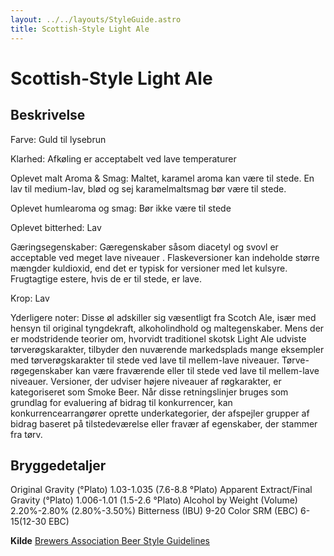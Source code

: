 ```yaml
---
layout: ../../layouts/StyleGuide.astro
title: Scottish-Style Light Ale
---
```

# Scottish-Style Light Ale

## Beskrivelse
Farve: Guld til lysebrun

Klarhed: Afkøling er acceptabelt ved lave temperaturer

Oplevet malt Aroma &amp; Smag: Maltet, karamel aroma kan være til stede. En lav til medium-lav, blød og sej karamelmaltsmag bør være til stede.

Oplevet humlearoma og smag: Bør ikke være til stede

Oplevet bitterhed: Lav

Gæringsegenskaber: Gæregenskaber såsom diacetyl og svovl er acceptable ved meget lave niveauer . Flaskeversioner kan indeholde større mængder kuldioxid, end det er typisk for versioner med let kulsyre. Frugtagtige estere, hvis de er til stede, er lave.

Krop: Lav

Yderligere noter: Disse øl adskiller sig væsentligt fra Scotch Ale, især med hensyn til original tyngdekraft, alkoholindhold og maltegenskaber. Mens der er modstridende teorier om, hvorvidt traditionel skotsk Light Ale udviste tørverøgskarakter, tilbyder den nuværende markedsplads mange eksempler med tørverøgskarakter til stede ved lave til mellem-lave niveauer. Tørve-røgegenskaber kan være fraværende eller til stede ved lave til mellem-lave niveauer. Versioner, der udviser højere niveauer af røgkarakter, er kategoriseret som Smoke Beer.						Når disse retningslinjer bruges som grundlag for evaluering af bidrag til konkurrencer, kan konkurrencearrangører oprette underkategorier, der afspejler grupper af bidrag baseret på tilstedeværelse eller fravær af egenskaber, der stammer fra tørv.




## Bryggedetaljer
Original Gravity (°Plato) 1.03-1.035 (7.6-8.8 °Plato)
Apparent Extract/Final Gravity (°Plato) 1.006-1.01 (1.5-2.6 °Plato)
Alcohol by Weight (Volume) 2.20%-2.80% (2.80%-3.50%)
Bitterness (IBU) 9-20
Color SRM (EBC) 6-15(12-30 EBC)					



**Kilde**
[Brewers Association Beer Style Guidelines](https://www.brewersassociation.org/)
